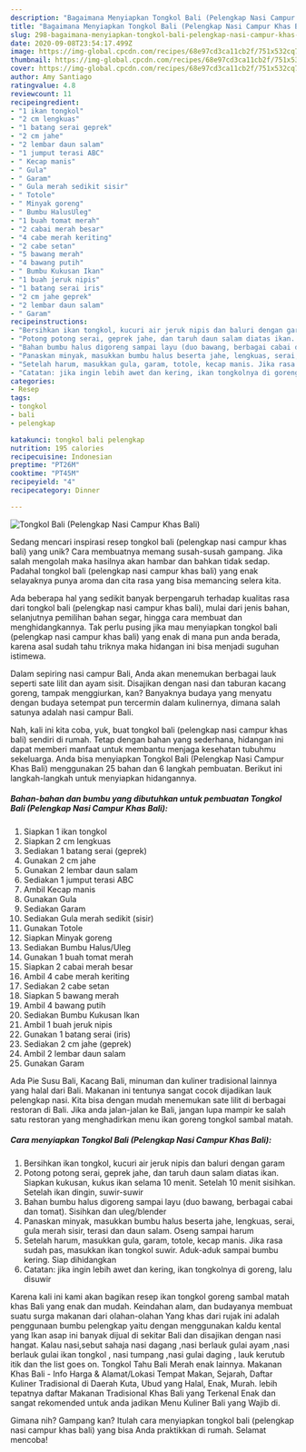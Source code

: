 ```yaml
---
description: "Bagaimana Menyiapkan Tongkol Bali (Pelengkap Nasi Campur Khas Bali) yang Bikin Ngiler"
title: "Bagaimana Menyiapkan Tongkol Bali (Pelengkap Nasi Campur Khas Bali) yang Bikin Ngiler"
slug: 298-bagaimana-menyiapkan-tongkol-bali-pelengkap-nasi-campur-khas-bali-yang-bikin-ngiler
date: 2020-09-08T23:54:17.499Z
image: https://img-global.cpcdn.com/recipes/68e97cd3ca11cb2f/751x532cq70/tongkol-bali-pelengkap-nasi-campur-khas-bali-foto-resep-utama.jpg
thumbnail: https://img-global.cpcdn.com/recipes/68e97cd3ca11cb2f/751x532cq70/tongkol-bali-pelengkap-nasi-campur-khas-bali-foto-resep-utama.jpg
cover: https://img-global.cpcdn.com/recipes/68e97cd3ca11cb2f/751x532cq70/tongkol-bali-pelengkap-nasi-campur-khas-bali-foto-resep-utama.jpg
author: Amy Santiago
ratingvalue: 4.8
reviewcount: 11
recipeingredient:
- "1 ikan tongkol"
- "2 cm lengkuas"
- "1 batang serai geprek"
- "2 cm jahe"
- "2 lembar daun salam"
- "1 jumput terasi ABC"
- " Kecap manis"
- " Gula"
- " Garam"
- " Gula merah sedikit sisir"
- " Totole"
- " Minyak goreng"
- " Bumbu HalusUleg"
- "1 buah tomat merah"
- "2 cabai merah besar"
- "4 cabe merah keriting"
- "2 cabe setan"
- "5 bawang merah"
- "4 bawang putih"
- " Bumbu Kukusan Ikan"
- "1 buah jeruk nipis"
- "1 batang serai iris"
- "2 cm jahe geprek"
- "2 lembar daun salam"
- " Garam"
recipeinstructions:
- "Bersihkan ikan tongkol, kucuri air jeruk nipis dan baluri dengan garam"
- "Potong potong serai, geprek jahe, dan taruh daun salam diatas ikan. Siapkan kukusan, kukus ikan selama 10 menit. Setelah 10 menit sisihkan. Setelah ikan dingin, suwir-suwir"
- "Bahan bumbu halus digoreng sampai layu (duo bawang, berbagai cabai dan tomat). Sisihkan dan uleg/blender"
- "Panaskan minyak, masukkan bumbu halus beserta jahe, lengkuas, serai, gula merah sisir, terasi dan daun salam. Oseng sampai harum"
- "Setelah harum, masukkan gula, garam, totole, kecap manis. Jika rasa sudah pas, masukkan ikan tongkol suwir. Aduk-aduk sampai bumbu kering. Siap dihidangkan"
- "Catatan: jika ingin lebih awet dan kering, ikan tongkolnya di goreng, lalu disuwir"
categories:
- Resep
tags:
- tongkol
- bali
- pelengkap

katakunci: tongkol bali pelengkap 
nutrition: 195 calories
recipecuisine: Indonesian
preptime: "PT26M"
cooktime: "PT45M"
recipeyield: "4"
recipecategory: Dinner

---
```



![Tongkol Bali (Pelengkap Nasi Campur Khas Bali)](https://img-global.cpcdn.com/recipes/68e97cd3ca11cb2f/751x532cq70/tongkol-bali-pelengkap-nasi-campur-khas-bali-foto-resep-utama.jpg)

Sedang mencari inspirasi resep tongkol bali (pelengkap nasi campur khas bali) yang unik? Cara membuatnya memang susah-susah gampang. Jika salah mengolah maka hasilnya akan hambar dan bahkan tidak sedap. Padahal tongkol bali (pelengkap nasi campur khas bali) yang enak selayaknya punya aroma dan cita rasa yang bisa memancing selera kita.

Ada beberapa hal yang sedikit banyak berpengaruh terhadap kualitas rasa dari tongkol bali (pelengkap nasi campur khas bali), mulai dari jenis bahan, selanjutnya pemilihan bahan segar, hingga cara membuat dan menghidangkannya. Tak perlu pusing jika mau menyiapkan tongkol bali (pelengkap nasi campur khas bali) yang enak di mana pun anda berada, karena asal sudah tahu triknya maka hidangan ini bisa menjadi suguhan istimewa.

Dalam sepiring nasi campur Bali, Anda akan menemukan berbagai lauk seperti sate lilit dan ayam sisit. Disajikan dengan nasi dan taburan kacang goreng, tampak menggiurkan, kan? Banyaknya budaya yang menyatu dengan budaya setempat pun tercermin dalam kulinernya, dimana salah satunya adalah nasi campur Bali.


Nah, kali ini kita coba, yuk, buat tongkol bali (pelengkap nasi campur khas bali) sendiri di rumah. Tetap dengan bahan yang sederhana, hidangan ini dapat memberi manfaat untuk membantu menjaga kesehatan tubuhmu sekeluarga. Anda bisa menyiapkan Tongkol Bali (Pelengkap Nasi Campur Khas Bali) menggunakan 25 bahan dan 6 langkah pembuatan. Berikut ini langkah-langkah untuk menyiapkan hidangannya.

<!--inarticleads1-->

##### Bahan-bahan dan bumbu yang dibutuhkan untuk pembuatan Tongkol Bali (Pelengkap Nasi Campur Khas Bali):

1. Siapkan 1 ikan tongkol
1. Siapkan 2 cm lengkuas
1. Sediakan 1 batang serai (geprek)
1. Gunakan 2 cm jahe
1. Gunakan 2 lembar daun salam
1. Sediakan 1 jumput terasi ABC
1. Ambil  Kecap manis
1. Gunakan  Gula
1. Sediakan  Garam
1. Sediakan  Gula merah sedikit (sisir)
1. Gunakan  Totole
1. Siapkan  Minyak goreng
1. Sediakan  Bumbu Halus/Uleg
1. Gunakan 1 buah tomat merah
1. Siapkan 2 cabai merah besar
1. Ambil 4 cabe merah keriting
1. Sediakan 2 cabe setan
1. Siapkan 5 bawang merah
1. Ambil 4 bawang putih
1. Sediakan  Bumbu Kukusan Ikan
1. Ambil 1 buah jeruk nipis
1. Gunakan 1 batang serai (iris)
1. Sediakan 2 cm jahe (geprek)
1. Ambil 2 lembar daun salam
1. Gunakan  Garam


Ada Pie Susu Bali, Kacang Bali, minuman dan kuliner tradisional lainnya yang halal dari Bali. Makanan ini tentunya sangat cocok dijadikan lauk pelengkap nasi. Kita bisa dengan mudah menemukan sate lilit di berbagai restoran di Bali. Jika anda jalan-jalan ke Bali, jangan lupa mampir ke salah satu restoran yang menghadirkan menu ikan goreng tongkol sambal matah. 

<!--inarticleads2-->

##### Cara menyiapkan Tongkol Bali (Pelengkap Nasi Campur Khas Bali):

1. Bersihkan ikan tongkol, kucuri air jeruk nipis dan baluri dengan garam
1. Potong potong serai, geprek jahe, dan taruh daun salam diatas ikan. Siapkan kukusan, kukus ikan selama 10 menit. Setelah 10 menit sisihkan. Setelah ikan dingin, suwir-suwir
1. Bahan bumbu halus digoreng sampai layu (duo bawang, berbagai cabai dan tomat). Sisihkan dan uleg/blender
1. Panaskan minyak, masukkan bumbu halus beserta jahe, lengkuas, serai, gula merah sisir, terasi dan daun salam. Oseng sampai harum
1. Setelah harum, masukkan gula, garam, totole, kecap manis. Jika rasa sudah pas, masukkan ikan tongkol suwir. Aduk-aduk sampai bumbu kering. Siap dihidangkan
1. Catatan: jika ingin lebih awet dan kering, ikan tongkolnya di goreng, lalu disuwir


Karena kali ini kami akan bagikan resep ikan tongkol goreng sambal matah khas Bali yang enak dan mudah. Keindahan alam, dan budayanya membuat suatu surga makanan dari olahan-olahan Yang khas dari rujak ini adalah penggunaan bumbu pelengkap yaitu dengan menggunakan kaldu kental yang Ikan asap ini banyak dijual di sekitar Bali dan disajikan dengan nasi hangat. Kalau nasi,sebut sahaja nasi dagang ,nasi berlauk gulai ayam ,nasi berlauk gulai ikan tongkol , nasi tumpang ,nasi gulai daging , lauk kerutub itik dan the list goes on. Tongkol Tahu Bali Merah enak lainnya. Makanan Khas Bali - Info Harga &amp; Alamat/Lokasi Tempat Makan, Sejarah, Daftar Kuliner Tradisional di Daerah Kuta, Ubud yang Halal, Enak, Murah. lebih tepatnya daftar Makanan Tradisional Khas Bali yang Terkenal Enak dan sangat rekomended untuk anda jadikan Menu Kuliner Bali yang Wajib di. 

Gimana nih? Gampang kan? Itulah cara menyiapkan tongkol bali (pelengkap nasi campur khas bali) yang bisa Anda praktikkan di rumah. Selamat mencoba!
